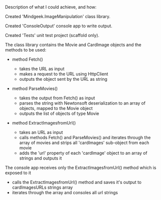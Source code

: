 Description of what I could achieve, and how:

Created 'Mindgeek.ImageManipulation' class library.

Created 'ConsoleOutput' console app to write output.

Created 'Tests' unit test project (scaffold only).

The class library contains the Movie and CardImage objects and the methods to be used:

  - method Fetch()
      - takes the URL as input
      - makes a request to the URL using HttpClient
      - outputs the object sent by the URL as string
      
  - method ParseMovies()
      - takes the output from Fetch() as input
      - parses the string with Newtonsoft deserialization to an array of objects, mapped to the Movie object
      - outputs the list of objects of type Movie
    
  - method ExtractImagesfromUrl()
      - takes an URL as input
      - calls methods Fetch() and ParseMovies() and iterates through the array of movies and strips all 'cardImages'
        sub-object from each movie
      - adds the 'url' property of each 'cardImage' object to an array of strings and outputs it
      
  
The console app receives only the ExtractImagesfromUrl() method which is exposed to it
  - calls the ExtractImagesfromUrl() method and saves it's output to cardImagesURLs strings array
  - iterates through the array and consoles all url strings

      
      
  
